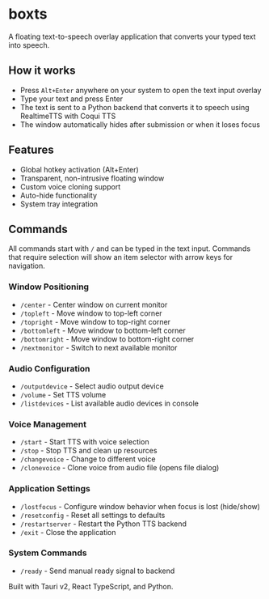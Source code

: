 # boxts

A floating text-to-speech overlay application that converts your typed text into speech.

## How it works

- Press `Alt+Enter` anywhere on your system to open the text input overlay
- Type your text and press Enter
- The text is sent to a Python backend that converts it to speech using RealtimeTTS with Coqui TTS
- The window automatically hides after submission or when it loses focus

## Features

- Global hotkey activation (Alt+Enter)
- Transparent, non-intrusive floating window
- Custom voice cloning support
- Auto-hide functionality
- System tray integration

## Commands

All commands start with `/` and can be typed in the text input. Commands that require selection will show an item selector with arrow keys for navigation.

### Window Positioning

- `/center` - Center window on current monitor
- `/topleft` - Move window to top-left corner
- `/topright` - Move window to top-right corner
- `/bottomleft` - Move window to bottom-left corner
- `/bottomright` - Move window to bottom-right corner
- `/nextmonitor` - Switch to next available monitor

### Audio Configuration

- `/outputdevice` - Select audio output device
- `/volume` - Set TTS volume
- `/listdevices` - List available audio devices in console

### Voice Management

- `/start` - Start TTS with voice selection
- `/stop` - Stop TTS and clean up resources
- `/changevoice` - Change to different voice
- `/clonevoice` - Clone voice from audio file (opens file dialog)

### Application Settings

- `/lostfocus` - Configure window behavior when focus is lost (hide/show)
- `/resetconfig` - Reset all settings to defaults
- `/restartserver` - Restart the Python TTS backend
- `/exit` - Close the application

### System Commands

- `/ready` - Send manual ready signal to backend

Built with Tauri v2, React TypeScript, and Python.

